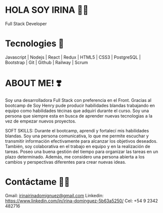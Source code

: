 # HOLA SOY IRINA 👋🏻
Full Stack Developer 

# Tecnologies 👀
Javascript | Nodejs | React | Redux | HTML5 | CSS3 | PostgreSQL | Bootstrap | Git | Github | Railway | Scrum

# ABOUT ME! ❣️
Soy una desarrolladora Full Stack con preferencia en el Front. Gracias al bootcamp de Soy Henry pude producir habilidades blandas trabajando en equipo como habilidades técinas que adquirí durante el curso. Soy una persona que siempre esta en busca de aprender nuevas tecnologias a la vez de empezar nuevos proyectos.

SOFT SKILLS:
Durante el bootcamp, aprendí y fortalecí mis habilidades blandas. Soy una persona comunicativa, lo que me permite escuchar y transmitir información efectivamente para alcanzar los objetivos deseados. También, soy colaborativa en el trabajo en equipo y en la realización de tareas. Poseo una buena gestión del tiempo para organizar las tareas en un plazo determinado. Además, me considero una persona abierta a los cambios y perspectivas diferentes para crear nuevas ideas.

# Contáctame 🫶🏻
Gmail: irinairinadomignuez@gmail.com
Linkedin: https://www.linkedin.com/in/irina-dominguez-5b63a5250/
Cel: +54 9 2342 482716
